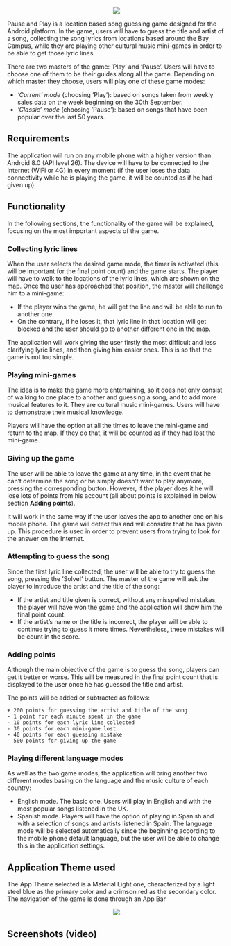 <p align="center"><img src="https://user-images.githubusercontent.com/49884623/206701504-e6955a60-1112-49c2-988d-54cb4370abb2.png"></p>

Pause and Play is a location based song guessing game designed for the Android platform. In the game, users will have to guess the title and artist of a song, collecting the song lyrics from locations based around the Bay Campus, while they are playing other cultural music mini-games in order to be able to get those lyric lines.

There are two masters of the game: ’Play’ and ’Pause’. Users will have to choose one of them to be their guides along all the game. Depending on which master they choose, users will play one of these game modes:

* *’Current’ mode* (choosing ’Play’): based on songs taken from weekly sales data on the week beginning on the 30th September.
* *’Classic’ mode* (choosing ’Pause’): based on songs that have been popular over the last 50 years.

## Requirements

The application will run on any mobile phone with a higher version than Android 8.0 (API level 26). The device will have to be connected to the Internet (WiFi or 4G) in every moment (if the user loses the data connectivity while he is playing the game, it will be counted as if he had given up).

## Functionality

In the following sections, the functionality of the game will be explained, focusing on the most important aspects of the game.

### Collecting lyric lines
When the user selects the desired game mode, the timer is activated (this will be important for the final point count) and the game starts. The player will have to walk to the locations of the lyric lines, which are shown on the map. Once the user has approached that position, the master will challenge him to a mini-game:

* If the player wins the game, he will get the line and will be able to run to another one.
* On the contrary, if he loses it, that lyric line in that location will get blocked and the user should
go to another different one in the map.

The application will work giving the user firstly the most difficult and less clarifying lyric lines, and then giving him easier ones. This is so that the game is not too simple.

### Playing mini-games

The idea is to make the game more entertaining, so it does not only consist of walking to one place to another and guessing a song, and to add more musical features to it. They are cultural music mini-games. Users will have to demonstrate their musical knowledge.

Players will have the option at all the times to leave the mini-game and return to the map. If they do that, it will be counted as if they had lost the mini-game.

### Giving up the game

The user will be able to leave the game at any time, in the event that he can’t determine the song or he simply doesn’t want to play anymore, pressing the corresponding button. However, if the player does it he will lose lots of points from his account (all about points is explained in below section __Adding points__).

It will work in the same way if the user leaves the app to another one on his mobile phone. The game will detect this and will consider that he has given up. This procedure is used in order to prevent users from trying to look for the answer on the Internet.

### Attempting to guess the song

Since the first lyric line collected, the user will be able to try to guess the song, pressing the ’Solve!’ button. The master of the game will ask the player to introduce the artist and the title of the song:

* If the artist and title given is correct, without any misspelled mistakes, the player will have won the game and the application will show him the final point count.
* If the artist’s name or the title is incorrect, the player will be able to continue trying to guess it more times. Nevertheless, these mistakes will be count in the score.

### Adding points
Although the main objective of the game is to guess the song, players can get it better or worse. This will be measured in the final point count that is displayed to the user once he has guessed the title and artist.

The points will be added or subtracted as follows:

```
+ 200 points for guessing the artist and title of the song
- 1 point for each minute spent in the game 
- 10 points for each lyric line collected
- 30 points for each mini-game lost
- 40 points for each guessing mistake
- 500 points for giving up the game
```

### Playing different language modes
As well as the two game modes, the application will bring another two different modes basing on the language and the music culture of each country:

* English mode. The basic one. Users will play in English and with the most popular songs listened in the UK.
* Spanish mode. Players will have the option of playing in Spanish and with a selection of songs and artists listened in Spain.
The language mode will be selected automatically since the beginning according to the mobile phone default language, but the user will be able to change this in the application settings.

## Application Theme used

The App Theme selected is a Material Light one, characterized by a light steel blue as the primary color and a crimson red as the secondary color. The navigation of the game is done through an App Bar

<p align="center"><img src="https://user-images.githubusercontent.com/49884623/206703244-89215063-6199-42c1-abb6-9d4664230916.png"></p>

## Screenshots (video)


